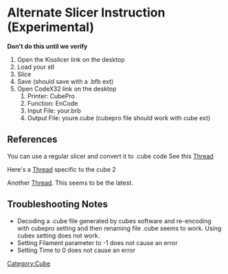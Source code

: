 # Alternate Slicer Instruction (Experimental)

**Don't do this until we verify**

1.  Open the Kisslicer link on the desktop
2.  Load your stl
3.  Slice
4.  Save (should save with a .bfb ext)
5.  Open CodeX32 link on the desktop
    1.  Printer: CubePro
    2.  Function: EnCode
    3.  Input File: your.brb
    4.  Output File: youre.cube (cubepro file should work with cube ext)

## References

You can use a regular slicer and convert it to .cube code See this
[Thread](https://groups.google.com/forum/#!topic/kisslicer-refugee-camp/ZMuIrtn5Mfo)

Here's a [Thread](http://www.kisslicertalk.com/viewtopic.php?f=20&t=353)
specific to the cube 2

Another
[Thread](http://cube3d.createaforum.com/general-discussion/alternative-slicer-to-the-cubes-standard-software/).
This seems to be the latest.

## Troubleshooting Notes

- Decoding a .cube file generated by cubes software and re-encoding with
  cubepro setting and then renaming file .cube seems to work. Using
  cubex setting does not work.
- Setting Filament parameter to -1 does not cause an error
- Setting Time to 0 does not cause an error

[Category:Cube](Category:Cube "wikilink")